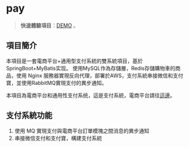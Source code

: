 # pay

> **快速體驗項目**：[DEMO](http://ec2-54-215-191-12.us-west-1.compute.amazonaws.com/) 。


## 項目簡介

本項目是一套電商平台+通用型支付系統的雙系統項目，基於SpringBoot+MyBatis实现。
使用MySQL作為存儲層，Redis存儲購物車的商品，使用 Nginx 服務器實現反向代理，部署於AWS，支付系統串接微信和支付寶，並使用RabbitMQ實現支付的異步通知。

本項目為電商平台和通用性支付系统，這是支付系統，電商平台請往[這邊](https://github.com/karenchuu/Ecommerce)。

## 支付系統功能

1. 使用 MQ 實現支付與電商平台訂單模塊之間消息的異步通知
2. 串接微信支付和支付寶，構建支付系統

